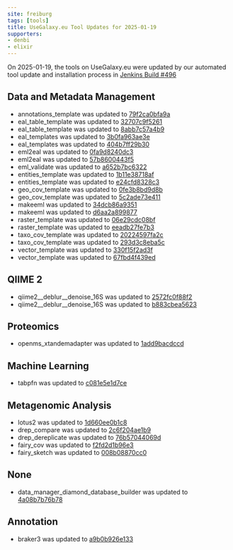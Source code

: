 ```yaml
---
site: freiburg
tags: [tools]
title: UseGalaxy.eu Tool Updates for 2025-01-19
supporters:
- denbi
- elixir
---
```


On 2025-01-19, the tools on UseGalaxy.eu were updated by our automated tool update and installation process in [Jenkins Build #496](https://build.galaxyproject.eu/job/usegalaxy-eu/job/install-tools/#496/)


## Data and Metadata Management

- annotations_template was updated to [79f2ca0bfa9a](https://toolshed.g2.bx.psu.edu/view/ecology/annotations_template/79f2ca0bfa9a)
- eal_table_template was updated to [32707c9f5261](https://toolshed.g2.bx.psu.edu/view/ecology/eal_table_template/32707c9f5261)
- eal_table_template was updated to [8abb7c57a4b9](https://toolshed.g2.bx.psu.edu/view/ecology/eal_table_template/8abb7c57a4b9)
- eal_templates was updated to [3b0fa963ae3e](https://toolshed.g2.bx.psu.edu/view/ecology/eal_templates/3b0fa963ae3e)
- eal_templates was updated to [404b7ff29b30](https://toolshed.g2.bx.psu.edu/view/ecology/eal_templates/404b7ff29b30)
- eml2eal was updated to [0fa9d8240dc3](https://toolshed.g2.bx.psu.edu/view/ecology/eml2eal/0fa9d8240dc3)
- eml2eal was updated to [57b8600443f5](https://toolshed.g2.bx.psu.edu/view/ecology/eml2eal/57b8600443f5)
- eml_validate was updated to [a652b7bc6322](https://toolshed.g2.bx.psu.edu/view/ecology/eml_validate/a652b7bc6322)
- entities_template was updated to [1b11e38718af](https://toolshed.g2.bx.psu.edu/view/ecology/entities_template/1b11e38718af)
- entities_template was updated to [e24cfd8328c3](https://toolshed.g2.bx.psu.edu/view/ecology/entities_template/e24cfd8328c3)
- geo_cov_template was updated to [0fe3b8bd9d8b](https://toolshed.g2.bx.psu.edu/view/ecology/geo_cov_template/0fe3b8bd9d8b)
- geo_cov_template was updated to [5c2ade73e411](https://toolshed.g2.bx.psu.edu/view/ecology/geo_cov_template/5c2ade73e411)
- makeeml was updated to [34dcb86a9351](https://toolshed.g2.bx.psu.edu/view/ecology/makeeml/34dcb86a9351)
- makeeml was updated to [d6aa2a899877](https://toolshed.g2.bx.psu.edu/view/ecology/makeeml/d6aa2a899877)
- raster_template was updated to [06e29cdc08bf](https://toolshed.g2.bx.psu.edu/view/ecology/raster_template/06e29cdc08bf)
- raster_template was updated to [eeadb27fe7b3](https://toolshed.g2.bx.psu.edu/view/ecology/raster_template/eeadb27fe7b3)
- taxo_cov_template was updated to [20224597fa2c](https://toolshed.g2.bx.psu.edu/view/ecology/taxo_cov_template/20224597fa2c)
- taxo_cov_template was updated to [293d3c8eba5c](https://toolshed.g2.bx.psu.edu/view/ecology/taxo_cov_template/293d3c8eba5c)
- vector_template was updated to [330f15f2ad3f](https://toolshed.g2.bx.psu.edu/view/ecology/vector_template/330f15f2ad3f)
- vector_template was updated to [67fbd4f439ed](https://toolshed.g2.bx.psu.edu/view/ecology/vector_template/67fbd4f439ed)

## QIIME 2

- qiime2__deblur__denoise_16S was updated to [2572fc0f88f2](https://toolshed.g2.bx.psu.edu/view/q2d2/qiime2__deblur__denoise_16S/2572fc0f88f2)
- qiime2__deblur__denoise_16S was updated to [b883cbea5623](https://toolshed.g2.bx.psu.edu/view/q2d2/qiime2__deblur__denoise_16S/b883cbea5623)

## Proteomics

- openms_xtandemadapter was updated to [1add9bacdccd](https://toolshed.g2.bx.psu.edu/view/galaxyp/openms_xtandemadapter/1add9bacdccd)

## Machine Learning

- tabpfn was updated to [c081e5e1d7ce](https://toolshed.g2.bx.psu.edu/view/bgruening/tabpfn/c081e5e1d7ce)

## Metagenomic Analysis

- lotus2 was updated to [1d660ee0b1c8](https://toolshed.g2.bx.psu.edu/view/earlhaminst/lotus2/1d660ee0b1c8)
- drep_compare was updated to [2c6f204ae1b9](https://toolshed.g2.bx.psu.edu/view/iuc/drep_compare/2c6f204ae1b9)
- drep_dereplicate was updated to [76b57044069d](https://toolshed.g2.bx.psu.edu/view/iuc/drep_dereplicate/76b57044069d)
- fairy_cov was updated to [f2fd2d1b96e3](https://toolshed.g2.bx.psu.edu/view/iuc/fairy_cov/f2fd2d1b96e3)
- fairy_sketch was updated to [008b08870cc0](https://toolshed.g2.bx.psu.edu/view/iuc/fairy_sketch/008b08870cc0)

## None

- data_manager_diamond_database_builder was updated to [4a08b7b76b78](https://toolshed.g2.bx.psu.edu/view/iuc/data_manager_diamond_database_builder/4a08b7b76b78)

## Annotation

- braker3 was updated to [a9b0b926e133](https://toolshed.g2.bx.psu.edu/view/genouest/braker3/a9b0b926e133)

